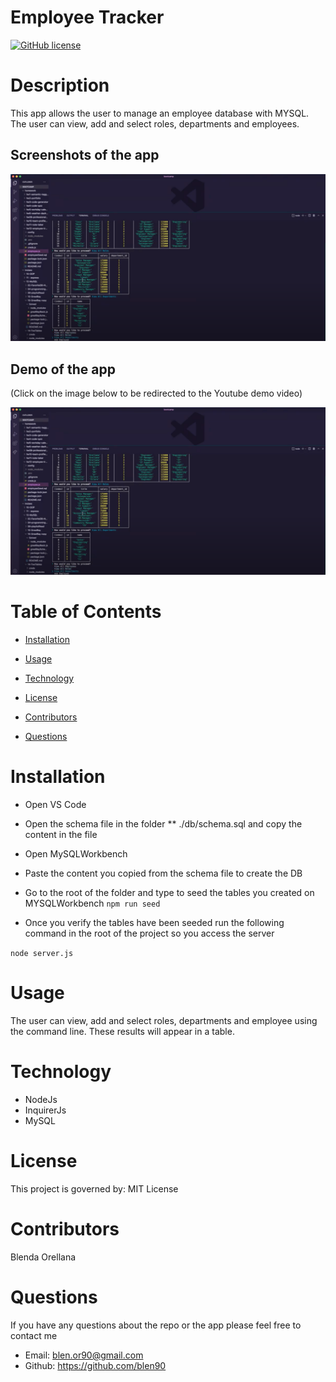 # Employee Tracker

[![GitHub license](https://img.shields.io/badge/License-MIT-blue.svg)]()

# Description

This app allows the user to manage an employee database with MYSQL. The user can view, add and select roles, departments and employees. 


## Screenshots of the app

![Employee Tracker](./screenshot/demo-screenshot.jpg)

## Demo of the app

(Click on the image below to be redirected to the Youtube demo video)

[![Employee Tracker Demo](./screenshot/demo-screenshot.jpg)](https://youtu.be/SZzkB85ZCI4)


# Table of Contents

* [Installation](#installation)
    
* [Usage](#usage)

* [Technology](#technology)

* [License](#license)

* [Contributors](#contributors)

* [Questions](#questions)

# Installation


* Open VS Code
* Open the schema file in the folder ** ./db/schema.sql and copy the content in the file
* Open MySQLWorkbench
* Paste the content you copied from the schema file to create the DB
* Go to the root of the folder and type to seed the tables you created on MYSQLWorkbench
```npm run seed ```

* Once you verify the tables have been seeded run the following command in the root of the project so you access the server

```node server.js```


# Usage

The user can view, add and select roles, departments and employee using the command line. These results will appear in a table. 

# Technology

* NodeJs
* InquirerJs
* MySQL

# License 

This project is governed by: MIT License

# Contributors

Blenda Orellana

# Questions

If you have any questions about the repo or the app please feel free to contact me
 * Email: blen.or90@gmail.com
 * Github: https://github.com/blen90
